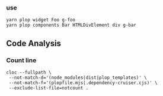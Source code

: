 ### use
```
yarn plop widget Foo g-foo
yarn plop components Bar HTMLDivElement div g-bar
```

## Code Analysis
### Count line
```
cloc --fullpath \
 --not-match-d='(node_modules|dist|plop_templates)' \
 --not-match-f='(plopfile.mjs|.dependency-cruiser.cjs)' \
 --exclude-list-file=notcount .
```
